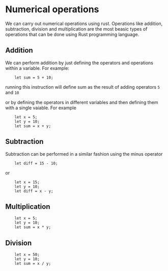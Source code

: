 # Numerical operations
We can carry out numerical operations using rust. Operations like addition, subtraction, division and multiplication are the most beasic types of operations that can be done using Rust programming language.

## Addition
We can perform addition by just defining the operators and operations within a variable. For example:

        let sum = 5 + 10;

running this instruction will define sum as the result of adding operators `5` and `10`

or by defining the operators in different variables and then defining them with a single vaiable. For example 

        let x = 5;
        let y = 10;
        let sum = x + y;

## Subtraction
Subtraction can be performed in a similar fashion using the minus operator

        let diff = 15 - 10;

 or 

        let x = 15;
        let y = 10;
        let diff = x - y;

## Multiplication

        let x = 5;
        let y = 10;
        let sum = x * y;
        
## Division

        let x = 50;
        let y = 10;
        let sum = x / y;
